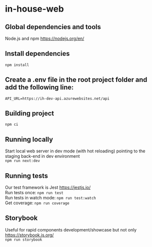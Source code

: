# in-house-web

## Global dependencies and tools
Node.js and npm https://nodejs.org/en/
  
## Install dependencies
`npm install`

## Create a .env file in the root project folder and add the following line:
`
API_URL=https://ih-dev-api.azurewebsites.net/api
`

## Building project 
`npm ci`

## Running locally
Start local web server in dev mode (with hot reloading) pointing to the staging back-end in dev environment   
`npm run next:dev`   

## Running tests
Our test framework is Jest https://jestjs.io/  
Run tests once: `npm run test`  
Run tests in watch mode: `npm run test:watch`  
Get coverage: `npm run coverage`  

## Storybook
Useful for rapid components development/showcase but not only https://storybook.js.org/  
`npm run storybook`
